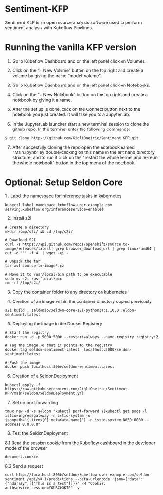 # Sentiment-KFP
Sentiment KLP is an open source analysis software used to perform sentiment analysis with Kubeflow Pipelines.

# Running the vanilla KFP version

1. Go to Kubeflow Dashboard and on the left panel click on Volumes.

2. Click on the “+ New Volume” button on the top right and create a volume by giving the name “model-volume”. 

3. Go to Kubeflow Dashboard and on the left panel click on Notebooks.

4. Click on the “+ New Notebook” button on the top right and create a notebook by giving it a name.

5. After the set up is done, click on the Connect button next to the notebook you just created. It will take you to a JupyterLab.

6. In the JupyterLab launcher start a new terminal session to clone the github repo. In the terminal enter the following commands:

 ```
 $ git clone https://github.com/GigliOneiric/Sentiment-KFP.git
 ``` 

7. After succesfully cloning the repo open the notebook named "Main.ipynb" by double-clicking on this name in the left hand directory structure, and to run it click on the "restart the whole kernel and re-reun the whole notebook" button in the top menu of the notebook.

# Optional: Setup Seldon Core

1 . Label the namespace for inference tasks in kubernetes
```
kubectl label namespace kubeflow-user-example-com serving.kubeflow.org/inferenceservice=enabled
```

2. Install s2i
```
# Create a directory
mkdir /tmp/s2i/ && cd /tmp/s2i/

# Download S2I
curl -s https://api.github.com/repos/openshift/source-to-image/releases/latest| grep browser_download_url | grep linux-amd64 | cut -d '"' -f 4  | wget -qi -

# Unpack the tar
tar xvf source-to-image*.gz

# Move it to /usr/local/bin path to be executable
sudo mv s2i /usr/local/bin
rm -rf /tmp/s2i/
```

3. Copy the container folder to any directory on kubernetes

4. Creation of an image within the container directory copied previously
```
s2i build . seldonio/seldon-core-s2i-python38:1.10.0 seldon-sentiment:latest
```

5. Deploying the image in the Docker Registery
```
# Start the registry
docker run -d -p 5000:5000 --restart=always --name registry registry:2

# Tag the image so that it points to the registry
docker tag seldon-sentiment:latest  localhost:5000/seldon-sentiment:latest 

# Push the image
docker push localhost:5000/seldon-sentiment:latest 
```
6. Creation of a SeldonDeployment
```
kubectl apply -f https://raw.githubusercontent.com/GigliOneiric/Sentiment-KFP/main/seldon/SeldonDeployment.yml
```

7. Set up port forwarding
```
tmux new -d -s seldon "kubectl port-forward $(kubectl get pods -l istio=ingressgateway -n istio-system -o jsonpath='{.items[0].metadata.name}') -n istio-system 8050:8080 --address 0.0.0.0"
```

8. Test the SeldonDeployment

8.1 Read the session cookie from the Kubeflow dashboard in the developer mode of the browser
```
document.cookie
```
8.2 Send a request
```
curl http://localhost:8050/seldon/kubeflow-user-example-com/seldon-sentiment /api/v0.1/predictions --data-urlencode 'json={"data":{"ndarray":[["This is a test"]]}}' -H "Cookie: authservice_session=YOURCOOKIE" -v
```

